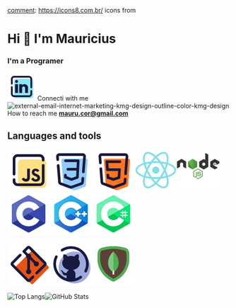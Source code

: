 [comment]: https://icons8.com.br/ icons from 
# Hi 👋 I'm Mauricius
### I'm a Programer

[comment]: <> (-📑 All of my projects are available at: <myWebSite>)

[comment]: <> (TODO Change for html tags)
 [![LinkedIn](./images/icon-linkedin.svg)](www.linkedin.com/in/mauricius-santos-45032615b) Connecti with me  
 <img width="32" height="32" src="https://img.icons8.com/external-kmg-design-outline-color-kmg-design/32/external-email-internet-marketing-kmg-design-outline-color-kmg-design.png" alt="external-email-internet-marketing-kmg-design-outline-color-kmg-design"/> How to reach me **mauru.cor@gmail.com** 


[comment]: <> (TODO same gif maybe)
## Languages and tools
[comment]: <> (TODO Change for html tags)
![JS](./images/icon-js.svg)![CSS](images/icon-css.svg)![HTML5](./images/icon-html5.svg)![REACT](./images/icon-react.svg)![NODEJS](./images/nodejs-logo.svg)![C](./images/icon-c.svg)![C++](./images/icon-c++.svg)![C#](./images/icon-csharp.svg)

[comment]: <> (TODO Change for html tags)

![GIT](./images/icon-git.svg)![GITHUB](./images/icon-github.svg)![MONGO](./images/icon-mongodb.svg)


[comment]: <> (TODO Change for html tags)

![Top Langs](https://github-readme-stats-git-masterrstaa-rickstaa.vercel.app/api/top-langs/?username=MauruCorrea&layout=compact&theme=vue-dark)![GitHub Stats](https://github-readme-stats.vercel.app/api?username=MauruCorrea&theme=vue-dark)


